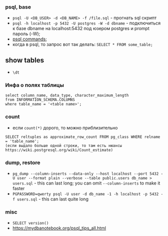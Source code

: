 ### psql, base
- `psql -U <DB_USER> -d <DB_NAME> -f /file.sql` - прогнать sql скрипт
- `psql -h localhost -p 5432 -U postgres -W -d dbname` - подключиться к базе dbname на localhost:5432 под юзером postgres и prompt пароль (-W);
- [psql commands](https://www.postgresqltutorial.com/psql-commands/);
- когда в psql, то запрос вот так делать: `SELECT * FROM some_table;`

## show tables
- `\dt`

### Инфа о полях таблицы
```
select column_name, data_type, character_maximum_length
from INFORMATION_SCHEMA.COLUMNS
where table_name = '<table name>';
```
### count
- если `count(*)` дорого, то можно приблизительно
```
SELECT reltuples as approximate_row_count FROM pg_class WHERE relname = 'table_name';
(если выдало больше одной строки, то там есть нюансы https://wiki.postgresql.org/wiki/Count_estimate)
```
### dump, restore
- `pg_dump --column-inserts --data-only --host localhost --port 5432 -U user --format plain --verbose --table public.users db_name > users.sql` - this can last long; you can omit `--column-inserts` to make it faster
- `PGPASSWORD=qwerty psql -U user -d db_name -1 -h localhost -p 5432 -f users.sql` - this can last quite long

### misc
- `SELECT version()`
- https://mydbanotebook.org/psql_tips_all.html
